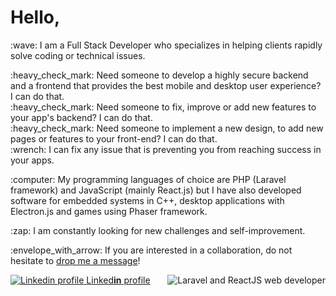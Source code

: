 # Hello,
<div>
    <p>
        :wave: I am a Full Stack Developer who specializes in helping clients rapidly solve coding or technical issues.
    </p>
    <p>
        :heavy_check_mark: Need someone to develop a highly secure backend and a frontend that provides the best mobile and desktop user experience? I can do that.<br />
        :heavy_check_mark: Need someone to fix, improve or add new features to your app's backend? I can do that.<br />
        :heavy_check_mark: Need someone to implement a new design, to add new pages or features to your front-end? I can do that.<br />
        :wrench: I can fix any issue that is preventing you from reaching success​ in your apps.
    </p>
    <p>:computer: My programming languages of choice are PHP (Laravel framework) and JavaScript (mainly React.js) but I have also developed software for embedded systems in C++, desktop applications with Electron.js and games using Phaser framework.</p>
    <p>:zap: I am constantly looking for new challenges and self-improvement.</p>
    <p>	:envelope_with_arrow: If you are interested in a collaboration, do not hesitate to <a href="mailto:artizanatweb@gmail.com" target="_blank">drop me a message</a>!</p>
    <img align="right" src="https://www.artizanatweb.ro/assets/github/laravel_and_react_dev.png" alt="Laravel and ReactJS web developer" />
</div>
<div>
    <a href="https://www.linkedin.com/in/danielcanadev/" target="_blank">
        <img src="https://www.artizanatweb.ro/assets/github/linkedin16px.png" alt="Linkedin profile">
    </a>
    <a href="https://www.linkedin.com/in/danielcanadev/" target="_blank" alt="Linkedin profile">Linked<b>in</b> profile</a>
</div>